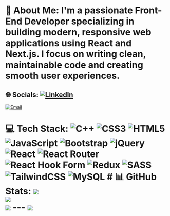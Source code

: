 # 💫 About Me: I'm a passionate Front-End Developer specializing in building modern, responsive web applications using React and Next.js. I focus on writing clean, maintainable code and creating smooth user experiences. 
## 🌐 Socials: [![LinkedIn](https://img.shields.io/badge/LinkedIn-%230077B5.svg?logo=linkedin&logoColor=white)](https://www.linkedin.com/in/eman-atiya-6245b0294/)
[![Email](https://img.shields.io/badge/Email-D14836?logo=gmail&logoColor=white)](mailto:emanatiya87@gmail.com)
 # 💻 Tech Stack: ![C++](https://img.shields.io/badge/c++-%2300599C.svg?style=for-the-badge&logo=c%2B%2B&logoColor=white) ![CSS3](https://img.shields.io/badge/css3-%231572B6.svg?style=for-the-badge&logo=css3&logoColor=white) ![HTML5](https://img.shields.io/badge/html5-%23E34F26.svg?style=for-the-badge&logo=html5&logoColor=white) ![JavaScript](https://img.shields.io/badge/javascript-%23323330.svg?style=for-the-badge&logo=javascript&logoColor=%23F7DF1E) ![Bootstrap](https://img.shields.io/badge/bootstrap-%238511FA.svg?style=for-the-badge&logo=bootstrap&logoColor=white) ![jQuery](https://img.shields.io/badge/jquery-%230769AD.svg?style=for-the-badge&logo=jquery&logoColor=white) ![React](https://img.shields.io/badge/react-%2320232a.svg?style=for-the-badge&logo=react&logoColor=%2361DAFB) ![React Router](https://img.shields.io/badge/React_Router-CA4245?style=for-the-badge&logo=react-router&logoColor=white) ![React Hook Form](https://img.shields.io/badge/React%20Hook%20Form-%23EC5990.svg?style=for-the-badge&logo=reacthookform&logoColor=white) ![Redux](https://img.shields.io/badge/redux-%23593d88.svg?style=for-the-badge&logo=redux&logoColor=white) ![SASS](https://img.shields.io/badge/SASS-hotpink.svg?style=for-the-badge&logo=SASS&logoColor=white) ![TailwindCSS](https://img.shields.io/badge/tailwindcss-%2338B2AC.svg?style=for-the-badge&logo=tailwind-css&logoColor=white) ![MySQL](https://img.shields.io/badge/mysql-4479A1.svg?style=for-the-badge&logo=mysql&logoColor=white) # 📊 GitHub Stats: ![](https://github-readme-stats.vercel.app/api?username=emanatiya87&theme=dark&hide_border=false&include_all_commits=false&count_private=false)<br/> ![](https://nirzak-streak-stats.vercel.app/?user=emanatiya87&theme=dark&hide_border=false)<br/> ![](https://github-readme-stats.vercel.app/api/top-langs/?username=emanatiya87&theme=dark&hide_border=false&include_all_commits=false&count_private=false&layout=compact) --- [![](https://visitcount.itsvg.in/api?id=emanatiya87&icon=0&color=0)](https://visitcount.itsvg.in) <!-- Proudly created with GPRM ( https://gprm.itsvg.in ) -->
